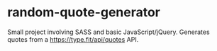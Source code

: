 # random-quote-generator

Small project involving SASS and basic JavaScript/jQuery. Generates quotes from a https://type.fit/api/quotes API.
